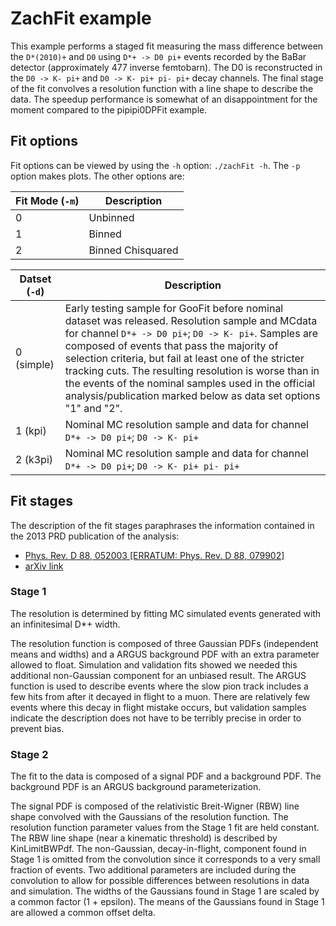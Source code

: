 # ZachFit example

This example performs a staged fit measuring the mass difference
between the `D*(2010)+` and `D0` using `D*+ -> D0 pi+` events recorded by the
BaBar detector (approximately 477 inverse femtobarn). The D0 is
reconstructed in the `D0 -> K- pi+` and `D0 -> K- pi+ pi- pi+` decay
channels. The final stage of the fit convolves a resolution
function with a line shape to describe the data. The speedup
performance is somewhat of an disappointment for the moment
compared to the pipipi0DPFit example.

## Fit options

Fit options can be viewed by using the `-h` option: `./zachFit -h`. The `-p` option makes plots. The other options are:

| Fit Mode (`-m`) | Description       |
| --------------- | ----------------- |
| 0               | Unbinned          |
| 1               | Binned            |
| 2               | Binned Chisquared |


| Datset (`-d`) | Description |
| --- | --- |
| 0 (simple) | Early testing sample for GooFit before nominal dataset was released. Resolution sample and MCdata for channel `D*+ -> D0 pi+`; `D0 -> K- pi+`. Samples are composed of events that pass the majority of selection criteria, but fail at least one of the stricter tracking cuts. The resulting resolution is worse than in the events of the nominal samples used in the official analysis/publication marked below as data set options "1" and "2".  |
| 1 (kpi)  | Nominal MC resolution sample and data for channel `D*+ -> D0 pi+`; `D0 -> K- pi+`         |
| 2 (k3pi) | Nominal MC resolution sample and data for channel `D*+ -> D0 pi+`; `D0 -> K- pi+ pi- pi+` |

## Fit stages

The description of the fit stages paraphrases the information
contained in the 2013 PRD publication of the analysis:

* [Phys. Rev. D 88, 052003 [ERRATUM: Phys. Rev. D 88, 079902]][main-paper]
* [arXiv link]

[main-paper]: https://journals.aps.org/prd/abstract/10.1103/PhysRevD.88.052003
[arXiv link]: https://arxiv.org/abs/1304.5009


### Stage 1

The resolution is determined by fitting MC simulated events generated with an
infinitesimal D*+ width.

The resolution function is composed of three Gaussian PDFs (independent means
and widths) and a ARGUS background PDF with an extra parameter allowed to float.
Simulation and validation fits showed we needed this additional non-Gaussian
component for an unbiased result. The ARGUS function is used to describe
events where the slow pion track includes a few hits from after it decayed
in flight to a muon. There are relatively few events where this decay in
flight mistake occurs, but validation samples indicate the description
does not have to be terribly precise in order to prevent bias.

### Stage 2

The fit to the data is composed of a signal PDF and a background PDF.
The background PDF is an ARGUS background parameterization.

The signal PDF is composed of the relativistic Breit-Wigner (RBW) line shape
convolved with the Gaussians of the resolution function. The resolution
function parameter values from the Stage 1 fit are held constant.
The RBW line shape (near a kinematic threshold) is described
by KinLimitBWPdf. The non-Gaussian, decay-in-flight, component
found in Stage 1 is omitted from the convolution since it corresponds
to a very small fraction of events. Two additional parameters are
included during the convolution to allow for possible differences
between resolutions in data and simulation. The widths of the Gaussians
found in Stage 1 are scaled by a common factor (1 + epsilon). The means of the Gaussians
found in Stage 1 are allowed a common offset delta.

